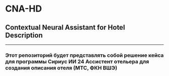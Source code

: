 # CNA-HD
## Contextual Neural Assistant for Hotel Description
_________________

### Этот репозиторий будет представлять собой решение кейса для программы Сириус ИИ 24 Ассистент отельера для создания описания отеля (МТС, ФКН ВШЭ)


